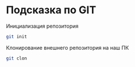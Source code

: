 # Подсказка по GIT

Инициализация репозитория
```sh
git init
```

Клонирование внешнего репозитория на наш ПК
```sh 
git clon
```


